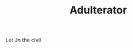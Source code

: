 ---
title: Adulterator
letter: A
permalink: "/definitions/adulterator.html"
body: Let Jn the civil
published_at: '2018-07-07'
layout: post
---